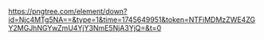 https://pngtree.com/element/down?id=Njc4MTg5NA==&type=1&time=1745649951&token=NTFiMDMzZWE4ZGY2MGJhNGYwZmU4YjY3NmE5NjA3YjQ=&t=0